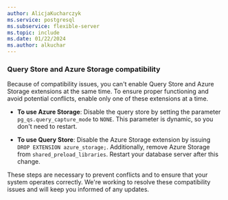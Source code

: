 ```yaml
---
author: AlicjaKucharczyk
ms.service: postgresql
ms.subservice: flexible-server
ms.topic: include
ms.date: 01/22/2024
ms.author: alkuchar
---
```


### Query Store and Azure Storage compatibility

Because of compatibility issues, you can't enable Query Store and Azure Storage extensions at the same time. To ensure proper functioning and avoid potential conflicts, enable only one of these extensions at a time.

* **To use Azure Storage**: Disable the query store by setting the parameter `pg_qs.query_capture_mode` to `NONE`. This parameter is dynamic, so you don't need to restart.

* **To use Query Store**: Disable the Azure Storage extension by issuing `DROP EXTENSION azure_storage;`. Additionally, remove Azure Storage from `shared_preload_libraries`. Restart your database server after this change.

These steps are necessary to prevent conflicts and to ensure that your system operates correctly. We're working to resolve these compatibility issues and will keep you informed of any updates.
